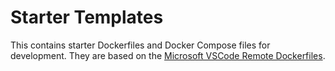 # Starter Templates

This contains starter Dockerfiles and Docker Compose files for development.
They are based on the [Microsoft VSCode Remote Dockerfiles](https://github.com/microsoft/vscode-dev-containers/tree/main/containers/).
